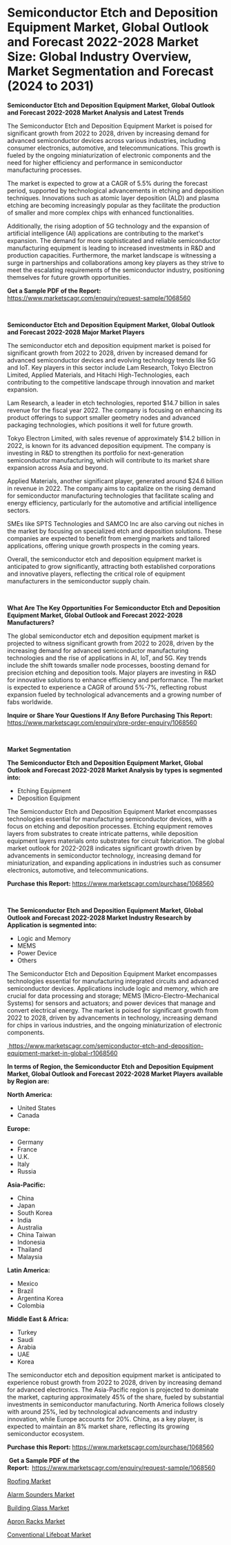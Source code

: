 <p><h1>Semiconductor Etch and Deposition Equipment Market, Global Outlook and Forecast 2022-2028 Market Size: Global Industry Overview, Market Segmentation and Forecast (2024 to 2031)</h1></p><p><strong>Semiconductor Etch and Deposition Equipment Market, Global Outlook and Forecast 2022-2028 Market Analysis and Latest Trends</strong></p>
<p><p>The Semiconductor Etch and Deposition Equipment Market is poised for significant growth from 2022 to 2028, driven by increasing demand for advanced semiconductor devices across various industries, including consumer electronics, automotive, and telecommunications. This growth is fueled by the ongoing miniaturization of electronic components and the need for higher efficiency and performance in semiconductor manufacturing processes.</p><p>The market is expected to grow at a CAGR of 5.5% during the forecast period, supported by technological advancements in etching and deposition techniques. Innovations such as atomic layer deposition (ALD) and plasma etching are becoming increasingly popular as they facilitate the production of smaller and more complex chips with enhanced functionalities.</p><p>Additionally, the rising adoption of 5G technology and the expansion of artificial intelligence (AI) applications are contributing to the market's expansion. The demand for more sophisticated and reliable semiconductor manufacturing equipment is leading to increased investments in R&D and production capacities. Furthermore, the market landscape is witnessing a surge in partnerships and collaborations among key players as they strive to meet the escalating requirements of the semiconductor industry, positioning themselves for future growth opportunities.</p></p>
<p><strong>Get a Sample PDF of the Report:&nbsp;</strong> <a href="https://www.marketscagr.com/enquiry/request-sample/1068560">https://www.marketscagr.com/enquiry/request-sample/1068560</a></p>
<p>&nbsp;</p>
<p><strong>Semiconductor Etch and Deposition Equipment Market, Global Outlook and Forecast 2022-2028 Major Market Players</strong></p>
<p><p>The semiconductor etch and deposition equipment market is poised for significant growth from 2022 to 2028, driven by increased demand for advanced semiconductor devices and evolving technology trends like 5G and IoT. Key players in this sector include Lam Research, Tokyo Electron Limited, Applied Materials, and Hitachi High-Technologies, each contributing to the competitive landscape through innovation and market expansion.</p><p>Lam Research, a leader in etch technologies, reported $14.7 billion in sales revenue for the fiscal year 2022. The company is focusing on enhancing its product offerings to support smaller geometry nodes and advanced packaging technologies, which positions it well for future growth.</p><p>Tokyo Electron Limited, with sales revenue of approximately $14.2 billion in 2022, is known for its advanced deposition equipment. The company is investing in R&D to strengthen its portfolio for next-generation semiconductor manufacturing, which will contribute to its market share expansion across Asia and beyond.</p><p>Applied Materials, another significant player, generated around $24.6 billion in revenue in 2022. The company aims to capitalize on the rising demand for semiconductor manufacturing technologies that facilitate scaling and energy efficiency, particularly for the automotive and artificial intelligence sectors.</p><p>SMEs like SPTS Technologies and SAMCO Inc are also carving out niches in the market by focusing on specialized etch and deposition solutions. These companies are expected to benefit from emerging markets and tailored applications, offering unique growth prospects in the coming years.</p><p>Overall, the semiconductor etch and deposition equipment market is anticipated to grow significantly, attracting both established corporations and innovative players, reflecting the critical role of equipment manufacturers in the semiconductor supply chain.</p></p>
<p>&nbsp;</p>
<p><strong>What Are The Key Opportunities For Semiconductor Etch and Deposition Equipment Market, Global Outlook and Forecast 2022-2028 Manufacturers?</strong></p>
<p><p>The global semiconductor etch and deposition equipment market is projected to witness significant growth from 2022 to 2028, driven by the increasing demand for advanced semiconductor manufacturing technologies and the rise of applications in AI, IoT, and 5G. Key trends include the shift towards smaller node processes, boosting demand for precision etching and deposition tools. Major players are investing in R&D for innovative solutions to enhance efficiency and performance. The market is expected to experience a CAGR of around 5%-7%, reflecting robust expansion fueled by technological advancements and a growing number of fabs worldwide.</p></p>
<p><strong>Inquire or Share Your Questions If Any Before Purchasing This Report:</strong> <a href="https://www.marketscagr.com/enquiry/pre-order-enquiry/1068560">https://www.marketscagr.com/enquiry/pre-order-enquiry/1068560</a></p>
<p>&nbsp;</p>
<p><strong>Market Segmentation</strong></p>
<p><strong>The Semiconductor Etch and Deposition Equipment Market, Global Outlook and Forecast 2022-2028 Market Analysis by types is segmented into:</strong></p>
<p><ul><li>Etching Equipment</li><li>Deposition Equipment</li></ul></p>
<p><p>The Semiconductor Etch and Deposition Equipment Market encompasses technologies essential for manufacturing semiconductor devices, with a focus on etching and deposition processes. Etching equipment removes layers from substrates to create intricate patterns, while deposition equipment layers materials onto substrates for circuit fabrication. The global market outlook for 2022-2028 indicates significant growth driven by advancements in semiconductor technology, increasing demand for miniaturization, and expanding applications in industries such as consumer electronics, automotive, and telecommunications.</p></p>
<p><strong>Purchase this Report:&nbsp;</strong><a href="https://www.marketscagr.com/purchase/1068560">https://www.marketscagr.com/purchase/1068560</a></p>
<p>&nbsp;</p>
<p><strong>The Semiconductor Etch and Deposition Equipment Market, Global Outlook and Forecast 2022-2028 Market Industry Research by Application is segmented into:</strong></p>
<p><ul><li>Logic and Memory</li><li>MEMS</li><li>Power Device</li><li>Others</li></ul></p>
<p><p>The Semiconductor Etch and Deposition Equipment Market encompasses technologies essential for manufacturing integrated circuits and advanced semiconductor devices. Applications include logic and memory, which are crucial for data processing and storage; MEMS (Micro-Electro-Mechanical Systems) for sensors and actuators; and power devices that manage and convert electrical energy. The market is poised for significant growth from 2022 to 2028, driven by advancements in technology, increasing demand for chips in various industries, and the ongoing miniaturization of electronic components.</p></p>
<p><a href="https://www.marketscagr.com/semiconductor-etch-and-deposition-equipment-market-in-global-r1068560">&nbsp;https://www.marketscagr.com/semiconductor-etch-and-deposition-equipment-market-in-global-r1068560</a></p>
<p><strong>In terms of Region, the Semiconductor Etch and Deposition Equipment Market, Global Outlook and Forecast 2022-2028 Market Players available by Region are:</strong></p>
<p>
    <p> <strong> North America: </strong>
        <ul>
            <li>United States</li>
            <li>Canada</li>
        </ul>
        </p> 
    <p> <strong> Europe: </strong>
        <ul>
            <li>Germany</li>
            <li>France</li>
            <li>U.K.</li>
            <li>Italy</li>
            <li>Russia</li>
        </ul>
        </p> 
    <p> <strong> Asia-Pacific: </strong>
        <ul>
            <li>China</li>
            <li>Japan</li>
            <li>South Korea</li>
            <li>India</li>
            <li>Australia</li>
            <li>China Taiwan</li>
            <li>Indonesia</li>
            <li>Thailand</li>
            <li>Malaysia</li>
        </ul>
        </p> 
    <p> <strong> Latin America: </strong>
        <ul>
            <li>Mexico</li>
            <li>Brazil</li>
            <li>Argentina Korea</li>
            <li>Colombia</li>
        </ul>
        </p> 
    <p> <strong> Middle East & Africa: </strong>
        <ul>
            <li>Turkey</li>
            <li>Saudi</li>
            <li>Arabia</li>
            <li>UAE</li>
            <li>Korea</li>
        </ul>
    </p>
    </p>
<p><p>The semiconductor etch and deposition equipment market is anticipated to experience robust growth from 2022 to 2028, driven by increasing demand for advanced electronics. The Asia-Pacific region is projected to dominate the market, capturing approximately 45% of the share, fueled by substantial investments in semiconductor manufacturing. North America follows closely with around 25%, led by technological advancements and industry innovation, while Europe accounts for 20%. China, as a key player, is expected to maintain an 8% market share, reflecting its growing semiconductor ecosystem.</p></p>
<p><strong>Purchase this Report: </strong><a href="https://www.marketscagr.com/purchase/1068560">https://www.marketscagr.com/purchase/1068560</a></p>
<p>&nbsp;<strong>Get a Sample PDF of the Report:&nbsp;&nbsp;</strong><a href="https://www.marketscagr.com/enquiry/request-sample/1068560">https://www.marketscagr.com/enquiry/request-sample/1068560</a></p>
<p><strong></strong></p>
<p><p><a href="https://issuu.com/reportprime-2/docs/roofing-market-size-2030.pptx_2cdf6b833c419c">Roofing Market</a></p><p><a href="https://www.linkedin.com/pulse/strategic-market-insights-global-alarm-sounders-2024--h0spc?trackingId=bvAdR8mwS5evT%2BoR%2FiXcNA%3D%3D">Alarm Sounders Market</a></p><p><a href="https://issuu.com/reportprime-2/docs/building-glass-market-size-2030.ppt_a1c6cb619bdd06">Building Glass Market</a></p><p><a href="https://www.linkedin.com/pulse/apron-racks-market-investigation-industry-evolution-forecast-yof0c?trackingId=r3Q46qmuQWKjpiabTRvByQ%3D%3D">Apron Racks Market</a></p><p><a href="https://medium.com/@joanne.harris67856/the-conventional-lifeboat-industry-analysis-report-offers-a-comprehensive-and-current-examination-eac9481e3d8e">Conventional Lifeboat Market</a></p></p>